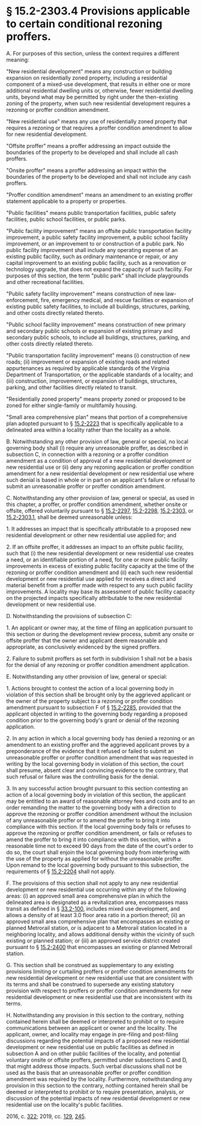 # § 15.2-2303.4 Provisions applicable to certain conditional rezoning proffers.

<p>A. For purposes of this section, unless the context requires a different meaning:</p><p>"New residential development" means any construction or building expansion on residentially zoned property, including a residential component of a mixed-use development, that results in either one or more additional residential dwelling units or, otherwise, fewer residential dwelling units, beyond what may be permitted by right under the then-existing zoning of the property, when such new residential development requires a rezoning or proffer condition amendment.</p><p>"New residential use" means any use of residentially zoned property that requires a rezoning or that requires a proffer condition amendment to allow for new residential development.</p><p>"Offsite proffer" means a proffer addressing an impact outside the boundaries of the property to be developed and shall include all cash proffers.</p><p>"Onsite proffer" means a proffer addressing an impact within the boundaries of the property to be developed and shall not include any cash proffers.</p><p>"Proffer condition amendment" means an amendment to an existing proffer statement applicable to a property or properties.</p><p>"Public facilities" means public transportation facilities, public safety facilities, public school facilities, or public parks.</p><p>"Public facility improvement" means an offsite public transportation facility improvement, a public safety facility improvement, a public school facility improvement, or an improvement to or construction of a public park. No public facility improvement shall include any operating expense of an existing public facility, such as ordinary maintenance or repair, or any capital improvement to an existing public facility, such as a renovation or technology upgrade, that does not expand the capacity of such facility. For purposes of this section, the term "public park" shall include playgrounds and other recreational facilities.</p><p>"Public safety facility improvement" means construction of new law-enforcement, fire, emergency medical, and rescue facilities or expansion of existing public safety facilities, to include all buildings, structures, parking, and other costs directly related thereto.</p><p>"Public school facility improvement" means construction of new primary and secondary public schools or expansion of existing primary and secondary public schools, to include all buildings, structures, parking, and other costs directly related thereto.</p><p>"Public transportation facility improvement" means (i) construction of new roads; (ii) improvement or expansion of existing roads and related appurtenances as required by applicable standards of the Virginia Department of Transportation, or the applicable standards of a locality; and (iii) construction, improvement, or expansion of buildings, structures, parking, and other facilities directly related to transit.</p><p>"Residentially zoned property" means property zoned or proposed to be zoned for either single-family or multifamily housing.</p><p>"Small area comprehensive plan" means that portion of a comprehensive plan adopted pursuant to § <a href='/vacode/15.2-2223/'>15.2-2223</a> that is specifically applicable to a delineated area within a locality rather than the locality as a whole.</p><p>B. Notwithstanding any other provision of law, general or special, no local governing body shall (i) require any unreasonable proffer, as described in subsection C, in connection with a rezoning or a proffer condition amendment as a condition of approval of a new residential development or new residential use or (ii) deny any rezoning application or proffer condition amendment for a new residential development or new residential use where such denial is based in whole or in part on an applicant's failure or refusal to submit an unreasonable proffer or proffer condition amendment.</p><p>C. Notwithstanding any other provision of law, general or special, as used in this chapter, a proffer, or proffer condition amendment, whether onsite or offsite, offered voluntarily pursuant to § <a href='/vacode/15.2-2297/'>15.2-2297</a>, <a href='/vacode/15.2-2298/'>15.2-2298</a>, <a href='/vacode/15.2-2303/'>15.2-2303</a>, or <a href='/vacode/15.2-2303.1/'>15.2-2303.1</a>, shall be deemed unreasonable unless:</p><p>1. It addresses an impact that is specifically attributable to a proposed new residential development or other new residential use applied for; and</p><p>2. If an offsite proffer, it addresses an impact to an offsite public facility, such that (i) the new residential development or new residential use creates a need, or an identifiable portion of a need, for one or more public facility improvements in excess of existing public facility capacity at the time of the rezoning or proffer condition amendment and (ii) each such new residential development or new residential use applied for receives a direct and material benefit from a proffer made with respect to any such public facility improvements. A locality may base its assessment of public facility capacity on the projected impacts specifically attributable to the new residential development or new residential use.</p><p>D. Notwithstanding the provisions of subsection C:</p><p>1. An applicant or owner may, at the time of filing an application pursuant to this section or during the development review process, submit any onsite or offsite proffer that the owner and applicant deem reasonable and appropriate, as conclusively evidenced by the signed proffers.</p><p>2. Failure to submit proffers as set forth in subdivision 1 shall not be a basis for the denial of any rezoning or proffer condition amendment application.</p><p>E. Notwithstanding any other provision of law, general or special:</p><p>1. Actions brought to contest the action of a local governing body in violation of this section shall be brought only by the aggrieved applicant or the owner of the property subject to a rezoning or proffer condition amendment pursuant to subsection F of § <a href='/vacode/15.2-2285/'>15.2-2285</a>, provided that the applicant objected in writing to the governing body regarding a proposed condition prior to the governing body's grant or denial of the rezoning application.</p><p>2. In any action in which a local governing body has denied a rezoning or an amendment to an existing proffer and the aggrieved applicant proves by a preponderance of the evidence that it refused or failed to submit an unreasonable proffer or proffer condition amendment that was requested in writing by the local governing body in violation of this section, the court shall presume, absent clear and convincing evidence to the contrary, that such refusal or failure was the controlling basis for the denial.</p><p>3. In any successful action brought pursuant to this section contesting an action of a local governing body in violation of this section, the applicant may be entitled to an award of reasonable attorney fees and costs and to an order remanding the matter to the governing body with a direction to approve the rezoning or proffer condition amendment without the inclusion of any unreasonable proffer or to amend the proffer to bring it into compliance with this section. If the local governing body fails or refuses to approve the rezoning or proffer condition amendment, or fails or refuses to amend the proffer to bring it into compliance with this section, within a reasonable time not to exceed 90 days from the date of the court's order to do so, the court shall enjoin the local governing body from interfering with the use of the property as applied for without the unreasonable proffer. Upon remand to the local governing body pursuant to this subsection, the requirements of § <a href='/vacode/15.2-2204/'>15.2-2204</a> shall not apply.</p><p>F. The provisions of this section shall not apply to any new residential development or new residential use occurring within any of the following areas: (i) an approved small area comprehensive plan in which the delineated area is designated as a revitalization area, encompasses mass transit as defined in § <a href='/vacode/33.2-100/'>33.2-100</a>, includes mixed use development, and allows a density of at least 3.0 floor area ratio in a portion thereof; (ii) an approved small area comprehensive plan that encompasses an existing or planned Metrorail station, or is adjacent to a Metrorail station located in a neighboring locality, and allows additional density within the vicinity of such existing or planned station; or (iii) an approved service district created pursuant to § <a href='/vacode/15.2-2400/'>15.2-2400</a> that encompasses an existing or planned Metrorail station.</p><p>G. This section shall be construed as supplementary to any existing provisions limiting or curtailing proffers or proffer condition amendments for new residential development or new residential use that are consistent with its terms and shall be construed to supersede any existing statutory provision with respect to proffers or proffer condition amendments for new residential development or new residential use that are inconsistent with its terms.</p><p>H. Notwithstanding any provision in this section to the contrary, nothing contained herein shall be deemed or interpreted to prohibit or to require communications between an applicant or owner and the locality. The applicant, owner, and locality may engage in pre-filing and post-filing discussions regarding the potential impacts of a proposed new residential development or new residential use on public facilities as defined in subsection A and on other public facilities of the locality, and potential voluntary onsite or offsite proffers, permitted under subsections C and D, that might address those impacts. Such verbal discussions shall not be used as the basis that an unreasonable proffer or proffer condition amendment was required by the locality. Furthermore, notwithstanding any provision in this section to the contrary, nothing contained herein shall be deemed or interpreted to prohibit or to require presentation, analysis, or discussion of the potential impacts of new residential development or new residential use on the locality's public facilities.</p><p>2016, c. <a href='http://lis.virginia.gov/cgi-bin/legp604.exe?161+ful+CHAP0322'>322</a>; 2019, cc. <a href='http://lis.virginia.gov/cgi-bin/legp604.exe?191+ful+CHAP0129'>129</a>, <a href='http://lis.virginia.gov/cgi-bin/legp604.exe?191+ful+CHAP0245'>245</a>.</p>